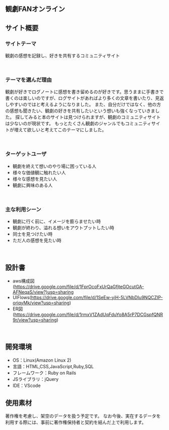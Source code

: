## 観劇FANオンライン
<!--​READMEを作成する際は、項目内の【補足説明】は削除して完成させてください。-->
## サイト概要
### サイトテーマ
観劇の感想を記録し、好きを共有するコミュニティサイト
<!-- - 〜なコミュニティサイトorレビューサイトorSNS　と１文で記載する -->
​
### テーマを選んだ理由
観劇が好きでログノートに感想を書き留めるのが好きです。思うままに手書きで書くのは楽しいのですが、ログサイトがあればより多くの文章を書いたり、見返しやすいのではと考えるようになりました。
また、自分だけではなく、他の方の感想も聞きたい、観劇の好きを共有したいという想いも強くなっていきました。
探してみると本のサイトは見つけられますが、観劇のコミュニティサイトは少ないのが現状です。
もっとたくさん観劇のジャンルでもコミュニティサイトが増えて欲しいと考えてこのテーマにしました。
<!-- - ですます調で記載しましょう。READMEファイルは企業様も見られます。 -->
<!-- - ３文以上記載しましょう。 -->

<!--　★テーマ理由を記載する際のポイント　-->
<!-- - 自分自身の背景の説明（このポートフォリオを作る前提を説明） -->
<!-- - 扱う題材が抱えている問題・課題の説明 -->
<!-- - ターゲットとするユーザーが持つであろう課題の説明（需要をアピールするため） -->
<!-- - 当問題を解決するために、このようなポートフォリオを制作してみようと考えました」という結び -->

<!-- ★記載例 -->
<!-- もともと料理が好きで、オリジナルレシピで料理を作ることが多いのですが、少しずつレシピが1パターンになってきており頭を悩ませていました。 -->
<!-- 身近に自分と同じように、料理を好んでする友人がいないため困っていた所、他の人がどのようなレシピで作っているのかを知れるサービスがあれば便利だと考えました。 -->
<!-- また料理好きな人だけでなく、日々料理を作る必要があるがレシピに困っている人の助けにもなると考え、このテーマにしました。 -->
​
### ターゲットユーザ
- 観劇を終えて想いのやり場に困っている人
- 様々な価値観に触れたい人
- 様々な感想を見たい人
- 観劇に興味のある人
<!-- - 〜な人という記載方法で、2つ以上記載しましょう -->
<!-- - テーマ理由と矛盾のないターゲットを選出しましょう -->
<!-- - 実際にサービスを利用する立場であると想定しましょう  -->
​
### 主な利用シーン
- 観劇に行く前に、イメージを膨らませたい時
- 観劇が終わり、溢れる想いをアウトプットしたい時
- 同士を見つけたい時
- ただ人の感想を見たい時
<!-- - 〜な時という記載方法で、2つ以上記載しましょう -->
​
## 設計書
- aws構成図(https://drive.google.com/file/d/1FprOcoFxUrQaGfjteGOcutGA-AFNeqaS/view?)usp=sharing
- UIFlows(https://drive.google.com/file/d/1SeEw-yiH-5LVNbDIu9NQCZIP-oriqyMk/view?usp=sharing)
- ER図(https://drive.google.com/file/d/1rmxV1ZAdUqFduYo8A5rP7DCGspfQNR9r/view?usp=sharing)
<!-- - テーマ提出時点では不要です。 -->
<!-- - 当項目には「後ほど作成予定」と記載しましょう。 -->
​
## 開発環境
- OS：Linux(Amazon Linux 2)
- 言語：HTML,CSS,JavaScript,Ruby,SQL
- フレームワーク：Ruby on Rails
- JSライブラリ：jQuery
- IDE：VScode
​
## 使用素材
<!-- - 外部サービスの画像素材・音声素材を使用した場合は、必ずサービス名とURLを明記してください。 -->
<!-- - アプリケーションの実装に使用したgem/bootstrapのリファレンスなどの記載は不要です。 -->
<!-- - 使用しない場合は、使用素材の項目をREADMEから削除してください。 -->
<!-- - 架空の団体・題材を前提にポートフォリオを制作する場合、下記のテンプレートを当項目内に記載しましょう。 -->
<!-- 【テンプレート】 -->
著作権を考慮し、架空のデータを扱う予定です。
なお今後、実在するデータを利用する際には、事前に著作権保持者と契約を結んだ上で利用します。